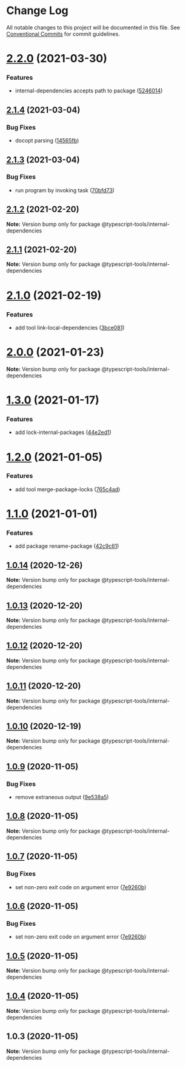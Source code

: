 # Change Log

All notable changes to this project will be documented in this file.
See [Conventional Commits](https://conventionalcommits.org) for commit guidelines.

# [2.2.0](https://github.com/typescript-tools/typescript-tools/compare/@typescript-tools/internal-dependencies@2.1.4...@typescript-tools/internal-dependencies@2.2.0) (2021-03-30)


### Features

* internal-dependencies accepts path to package ([5246014](https://github.com/typescript-tools/typescript-tools/commit/5246014e8e1f4c906d226ebb23eb495079e5f0bc))





## [2.1.4](https://github.com/typescript-tools/typescript-tools/compare/@typescript-tools/internal-dependencies@2.1.3...@typescript-tools/internal-dependencies@2.1.4) (2021-03-04)


### Bug Fixes

* docopt parsing ([14565fb](https://github.com/typescript-tools/typescript-tools/commit/14565fb7a8593d604f8010f0112ec2029598fa1b))





## [2.1.3](https://github.com/typescript-tools/typescript-tools/compare/@typescript-tools/internal-dependencies@2.1.2...@typescript-tools/internal-dependencies@2.1.3) (2021-03-04)


### Bug Fixes

* run program by invoking task ([70bfd73](https://github.com/typescript-tools/typescript-tools/commit/70bfd73bf38baeb6824afaf8291b9f31746e3307))





## [2.1.2](https://github.com/typescript-tools/typescript-tools/compare/@typescript-tools/internal-dependencies@2.1.1...@typescript-tools/internal-dependencies@2.1.2) (2021-02-20)

**Note:** Version bump only for package @typescript-tools/internal-dependencies





## [2.1.1](https://github.com/typescript-tools/typescript-tools/compare/@typescript-tools/internal-dependencies@2.1.0...@typescript-tools/internal-dependencies@2.1.1) (2021-02-20)

**Note:** Version bump only for package @typescript-tools/internal-dependencies





# [2.1.0](https://github.com/typescript-tools/typescript-tools/compare/@typescript-tools/internal-dependencies@2.0.0...@typescript-tools/internal-dependencies@2.1.0) (2021-02-19)


### Features

* add tool link-local-dependencies ([3bce081](https://github.com/typescript-tools/typescript-tools/commit/3bce081bf09141cb8fd6867eb59d4b9dc45276c0))





# [2.0.0](https://github.com/typescript-tools/typescript-tools/compare/@typescript-tools/internal-dependencies@1.3.0...@typescript-tools/internal-dependencies@2.0.0) (2021-01-23)

**Note:** Version bump only for package @typescript-tools/internal-dependencies





# [1.3.0](https://github.com/typescript-tools/typescript-tools/compare/@typescript-tools/internal-dependencies@1.2.0...@typescript-tools/internal-dependencies@1.3.0) (2021-01-17)


### Features

* add lock-internal-packages ([44e2ed1](https://github.com/typescript-tools/typescript-tools/commit/44e2ed1cebba3a02e48ca5c6bd9c67aa21b178ed))





# [1.2.0](https://github.com/typescript-tools/typescript-tools/compare/@typescript-tools/internal-dependencies@1.1.0...@typescript-tools/internal-dependencies@1.2.0) (2021-01-05)


### Features

* add tool merge-package-locks ([765c4ad](https://github.com/typescript-tools/typescript-tools/commit/765c4ad9de6e7a752f68332d896b5eb5c564109d))





# [1.1.0](https://github.com/typescript-tools/typescript-tools/compare/@typescript-tools/internal-dependencies@1.0.14...@typescript-tools/internal-dependencies@1.1.0) (2021-01-01)


### Features

* add package rename-package ([42c9c61](https://github.com/typescript-tools/typescript-tools/commit/42c9c61524dc58244a64bf01699dbc737504a111))





## [1.0.14](https://github.com/typescript-tools/typescript-tools/compare/@typescript-tools/internal-dependencies@1.0.13...@typescript-tools/internal-dependencies@1.0.14) (2020-12-26)

**Note:** Version bump only for package @typescript-tools/internal-dependencies





## [1.0.13](https://github.com/typescript-tools/typescript-tools/compare/@typescript-tools/internal-dependencies@1.0.12...@typescript-tools/internal-dependencies@1.0.13) (2020-12-20)

**Note:** Version bump only for package @typescript-tools/internal-dependencies





## [1.0.12](https://github.com/typescript-tools/typescript-tools/compare/@typescript-tools/internal-dependencies@1.0.11...@typescript-tools/internal-dependencies@1.0.12) (2020-12-20)

**Note:** Version bump only for package @typescript-tools/internal-dependencies





## [1.0.11](https://github.com/typescript-tools/typescript-tools/compare/@typescript-tools/internal-dependencies@1.0.10...@typescript-tools/internal-dependencies@1.0.11) (2020-12-20)

**Note:** Version bump only for package @typescript-tools/internal-dependencies





## [1.0.10](https://github.com/typescript-tools/typescript-tools/compare/@typescript-tools/internal-dependencies@1.0.9...@typescript-tools/internal-dependencies@1.0.10) (2020-12-19)

**Note:** Version bump only for package @typescript-tools/internal-dependencies





## [1.0.9](https://github.com/typescript-tools/typescript-tools/compare/@typescript-tools/internal-dependencies@1.0.8...@typescript-tools/internal-dependencies@1.0.9) (2020-11-05)


### Bug Fixes

* remove extraneous output ([9e538a5](https://github.com/typescript-tools/typescript-tools/commit/9e538a57f6d86e9e6eb8f04c3a6c1fc024b24271))





## [1.0.8](https://github.com/typescript-tools/typescript-tools/compare/@typescript-tools/internal-dependencies@1.0.7...@typescript-tools/internal-dependencies@1.0.8) (2020-11-05)

**Note:** Version bump only for package @typescript-tools/internal-dependencies





## [1.0.7](https://github.com/typescript-tools/typescript-tools/compare/@typescript-tools/internal-dependencies@1.0.5...@typescript-tools/internal-dependencies@1.0.7) (2020-11-05)


### Bug Fixes

* set non-zero exit code on argument error ([7e9260b](https://github.com/typescript-tools/typescript-tools/commit/7e9260b3bcf023aaab9d35468a363edfeb151529))





## [1.0.6](https://github.com/typescript-tools/typescript-tools/compare/@typescript-tools/internal-dependencies@1.0.5...@typescript-tools/internal-dependencies@1.0.6) (2020-11-05)


### Bug Fixes

* set non-zero exit code on argument error ([7e9260b](https://github.com/typescript-tools/typescript-tools/commit/7e9260b3bcf023aaab9d35468a363edfeb151529))





## [1.0.5](https://github.com/typescript-tools/typescript-tools/compare/@typescript-tools/internal-dependencies@1.0.4...@typescript-tools/internal-dependencies@1.0.5) (2020-11-05)

**Note:** Version bump only for package @typescript-tools/internal-dependencies





## [1.0.4](https://github.com/typescript-tools/typescript-tools/compare/@typescript-tools/internal-dependencies@1.0.3...@typescript-tools/internal-dependencies@1.0.4) (2020-11-05)

**Note:** Version bump only for package @typescript-tools/internal-dependencies





## 1.0.3 (2020-11-05)

**Note:** Version bump only for package @typescript-tools/internal-dependencies
